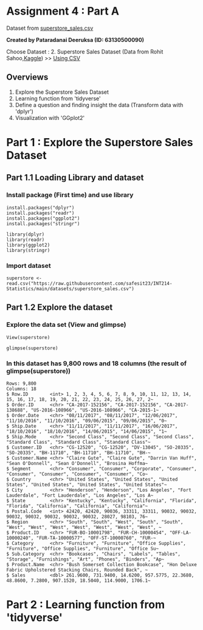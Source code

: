 # Assignment 4 : Part A

Dataset from [superstore_sales.csv](https://raw.githubusercontent.com/safesit23/INT214-Statistics/main/datasets/superstore_sales.csv)

**Created by Pataradanai Deeruksa (ID: 63130500090)**

Choose Dataset : 2. Superstore Sales Dataset (Data from Rohit Sahoo,[Kaggle](https://www.kaggle.com/rohitsahoo/sales-forecasting)) >> [Using CSV](https://raw.githubusercontent.com/safesit23/INT214-Statistics/main/datasets/superstore_sales.csv)

## Overviews
1. Explore the Superstore Sales Dataset
2. Learning function from 'tidyverse'
3. Define a question and finding insight the data (Transform data with 'dplyr')
4. Visualization with 'GGplot2'

# Part 1 : Explore the Superstore Sales Dataset
## Part 1.1  Loading Library and dataset

### Install package (First time) and use library
```
install.packages("dplyr")
install.packages("readr")
install.packages("ggplot2")
install.packages("stringr")

library(dplyr)
library(readr)
library(ggplot2)
library(stringr)
```

### Import dataset 
```
superstore <- read.csv("https://raw.githubusercontent.com/safesit23/INT214-Statistics/main/datasets/superstore_sales.csv")
```
## Part 1.2 Explore the dataset

### Explore the data set (View and glimpse)
```
View(superstore) 
```
```
glimpse(superstore)
```
### In this dataset has 9,800 rows and 18 columns (the result of glimpse(superstore))
```
Rows: 9,800
Columns: 18
$ Row.ID        <int> 1, 2, 3, 4, 5, 6, 7, 8, 9, 10, 11, 12, 13, 14, 15, 16, 17, 18, 19, 20, 21, 22, 23, 24, 25, 26, 27, 2~
$ Order.ID      <chr> "CA-2017-152156", "CA-2017-152156", "CA-2017-138688", "US-2016-108966", "US-2016-108966", "CA-2015-1~
$ Order.Date    <chr> "08/11/2017", "08/11/2017", "12/06/2017", "11/10/2016", "11/10/2016", "09/06/2015", "09/06/2015", "0~
$ Ship.Date     <chr> "11/11/2017", "11/11/2017", "16/06/2017", "18/10/2016", "18/10/2016", "14/06/2015", "14/06/2015", "1~
$ Ship.Mode     <chr> "Second Class", "Second Class", "Second Class", "Standard Class", "Standard Class", "Standard Class"~
$ Customer.ID   <chr> "CG-12520", "CG-12520", "DV-13045", "SO-20335", "SO-20335", "BH-11710", "BH-11710", "BH-11710", "BH-~
$ Customer.Name <chr> "Claire Gute", "Claire Gute", "Darrin Van Huff", "Sean O'Donnell", "Sean O'Donnell", "Brosina Hoffma~
$ Segment       <chr> "Consumer", "Consumer", "Corporate", "Consumer", "Consumer", "Consumer", "Consumer", "Consumer", "Co~
$ Country       <chr> "United States", "United States", "United States", "United States", "United States", "United States"~
$ City          <chr> "Henderson", "Henderson", "Los Angeles", "Fort Lauderdale", "Fort Lauderdale", "Los Angeles", "Los A~
$ State         <chr> "Kentucky", "Kentucky", "California", "Florida", "Florida", "California", "California", "California"~
$ Postal.Code   <int> 42420, 42420, 90036, 33311, 33311, 90032, 90032, 90032, 90032, 90032, 90032, 90032, 28027, 98103, 76~
$ Region        <chr> "South", "South", "West", "South", "South", "West", "West", "West", "West", "West", "West", "West", ~
$ Product.ID    <chr> "FUR-BO-10001798", "FUR-CH-10000454", "OFF-LA-10000240", "FUR-TA-10000577", "OFF-ST-10000760", "FUR-~
$ Category      <chr> "Furniture", "Furniture", "Office Supplies", "Furniture", "Office Supplies", "Furniture", "Office Su~
$ Sub.Category  <chr> "Bookcases", "Chairs", "Labels", "Tables", "Storage", "Furnishings", "Art", "Phones", "Binders", "Ap~
$ Product.Name  <chr> "Bush Somerset Collection Bookcase", "Hon Deluxe Fabric Upholstered Stacking Chairs, Rounded Back", ~
$ Sales         <dbl> 261.9600, 731.9400, 14.6200, 957.5775, 22.3680, 48.8600, 7.2800, 907.1520, 18.5040, 114.9000, 1706.1~
```

# Part 2 : Learning function from 'tidyverse'

